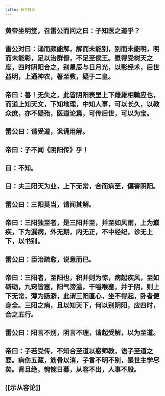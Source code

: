 ```yaml
---
title: 著至教论
---
```


## 黄帝坐明堂，召雷公而问之曰：子知医之道乎？
## 雷公对曰：诵而颇能解，解而未能别，别而未能明，明而未能彰，足以治群僚，不足至侯王。愿得受树天之度，四时阴阳合之，别星辰与日月光，以彰经术，后世益明，上通神农，著至教，疑于二皇。
## 帝曰：善！无失之，此皆阴阳表里上下雌雄相輸应也，而道上知天文，下知地理，中知人事，可以长久，以教众庶，亦不疑殆，医道论篇，可传后世，可以为宝。
## 雷公曰：请受道，讽诵用解。
## 帝曰：子不闻《阴阳传》乎！
## 曰：不知。
## 曰：夫三阳天为业，上下无常，合而病至，偏害阴阳。
## 雷公曰：三阳莫当，请闻其解。
## 帝曰：三阳独至者，是三阳并至，并至如风雨，上为巅疾，下为漏病，外无期，内无正，不中经纪，诊无上下，以书别。
## 雷公曰：臣治疏愈，说意而已。
## 帝曰：三阳者，至阳也，积并则为惊，病起疾风，至如礔砺，九窍皆塞，阳气滂溢，干嗌喉塞，并于阴，则上下无常，薄为肠澼，此谓三阳直心，坐不得起，卧者便身全。三阳之病，且以知天下，何以别阴阳，应四时，合之五行。
## 雷公曰：阳言不别，阴言不理，请起受解，以为至道。
## 帝曰：子若受传，不知合至道以惑师教，语子至道之要。病伤五藏，筋骨以消，子言不明不别，是世主学尽矣。肾且绝，惋惋日暮，从容不出，人事不殷。
## [[示从容论]]
